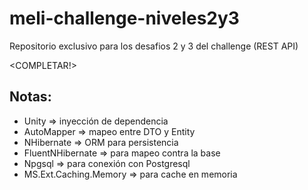 # meli-challenge-niveles2y3
Repositorio exclusivo para los desafios 2 y 3 del challenge (REST API)

<COMPLETAR!>

## Notas:
- Unity => inyección de dependencia
- AutoMapper => mapeo entre DTO y Entity
- NHibernate => ORM para persistencia
- FluentNHibernate => para mapeo contra la base
- Npgsql => para conexión con Postgresql
- MS.Ext.Caching.Memory => para cache en memoria